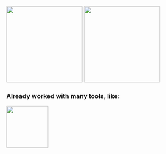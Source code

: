 <div>
<img height="200" src="https://github-readme-stats.vercel.app/api?username=GuiDevloper&show_icons=true&theme=radical&include_all_commits=true&count_private=true&custom_title=GuiDevloper's%20GitHub%20Stats"/>
<img height="200" src="https://github-readme-stats.vercel.app/api/top-langs/?username=GuiDevloper&layout=compact&langs_count=10&theme=radical"/>
</div>

### Already worked with many tools, like:

<img height="110" src="https://skillicons.dev/icons?i=js,html,css,vue,webpack,ts,jest,mysql,nodejs,py,sass,tailwind,bootstrap,selenium" />
